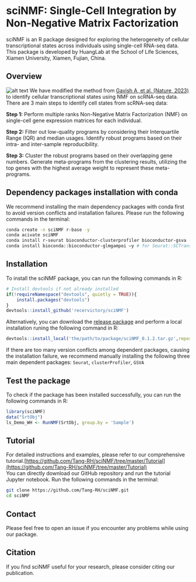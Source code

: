 # **sciNMF: Single-Cell Integration by  Non-Negative Matrix Factorization**

sciNMF is an R package designed for exploring the heterogeneity of cellular transcriptional states across individuals using single-cell RNA-seq data. This package is developed by HuangLab at the School of Life Sciences, Xiamen University, Xiamen, Fujian, China.

## **Overview**

![alt text](overview.png)
We have modified the method from [Gavish A, et al. (Nature, 2023)](https://doi.org/10.1038/s41586-023-06130-4) to identify cellular transcriptional states using NMF on scRNA-seq data.  
There are 3 main steps to identify cell states from scRNA-seq data:  

**Step 1:** Perform multiple ranks Non-Negative Matrix Factorization (NMF) on single-cell gene expression matrices for each individual.

**Step 2:** Filter out low-quality programs by considering their Interquartile Range (IQR) and median usages. Identify robust programs based on their intra- and inter-sample reproducibility.

**Step 3:** Cluster the robust programs based on their overlapping gene numbers. Generate meta-programs from the clustering results, utilizing the top genes with the highest average weight to represent these meta-programs.

## **Dependency packages installation with conda**

We recommend installing the main dependency packages with conda first to avoid version conflicts and installation failures. Please run the following commands in the terminal:

```bash
conda create -n sciNMF r-base -y
conda acivate sciNMF
conda install r-seurat bioconductor-clusterprofiler bioconductor-gsva -y
conda install bioconda::bioconductor-glmgampoi –y # for Seurat::SCTransform acceleration
```

## **Installation**

To install the sciNMF package, you can run the following commands in R:

```R
# Install devtools if not already installed 
if(!requireNamespace("devtools", quietly = TRUE)){
    install.packages("devtools") 
} 
devtools::install_github('recervictory/sciNMF')
```

Alternatively, you can download the [release package](https://github.com/Tang-RH/sciNMF/releases/download/0.1.2/sciNMF_0.1.2.tar.gz) and perform a local installation runing the following command in R:

```R
devtools::install_local('the/path/to/package/sciNMF_0.1.2.tar.gz',repos = NULL, type = "source")
```

If there are too many version conflicts among dependent packages, causing the installation failure, we recommend manually installing the following three main dependent packages: `Seurat`, `clusterProfiler`, `GSVA`

## **Test the package**

To check if the package has been installed successfully, you can run the following commands in R:

```R
library(sciNMF)
data("SrtObj")
ls_Demo_WH <- RunNMF(SrtObj, group.by = 'Sample')
```

## **Tutorial**

For detailed instructions and examples, please refer to our comprehensive tutorial.[https://github.com/Tang-RH/sciNMF/tree/master/Tutorial](https://github.com/Tang-RH/sciNMF/tree/master/Tutorial)  
You can directly download our GitHub repository and run the tutorial Jupyter notebook. Run the following commands in the terminal:

```bash
git clone https://github.com/Tang-RH/sciNMF.git
cd sciNMF
```

## **Contact**

Please feel free to open an issue if you encounter any problems while using our package.

## **Citation**

If you find sciNMF useful for your research, please consider citing our publication.
